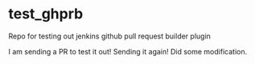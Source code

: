 # test_ghprb
Repo for testing out jenkins github pull request builder plugin

I am sending a PR to test it out!
Sending it again! Did some modification.
